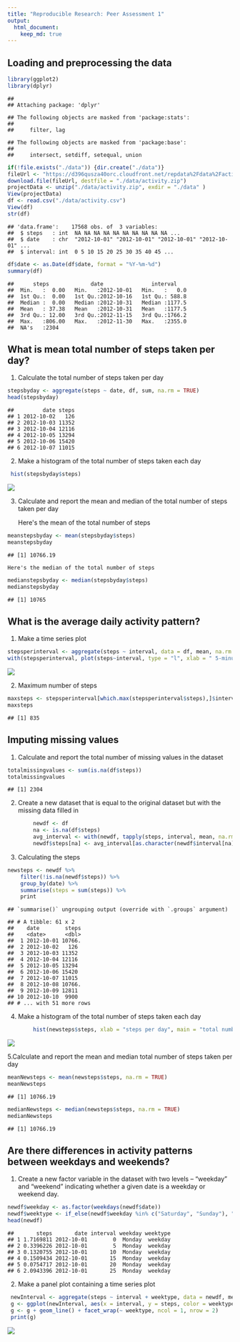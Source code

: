 ```yaml
---
title: "Reproducible Research: Peer Assessment 1"
output: 
  html_document:
    keep_md: true
---
```

## Loading and preprocessing the data


```r
library(ggplot2)
library(dplyr)
```

```
## 
## Attaching package: 'dplyr'
```

```
## The following objects are masked from 'package:stats':
## 
##     filter, lag
```

```
## The following objects are masked from 'package:base':
## 
##     intersect, setdiff, setequal, union
```

```r
if(!file.exists("./data")) {dir.create("./data")}
fileUrl <- "https://d396qusza40orc.cloudfront.net/repdata%2Fdata%2Factivity.zip"
download.file(fileUrl, destfile = "./data/activity.zip")
projectData <- unzip("./data/activity.zip", exdir = "./data" )
View(projectData)
df <- read.csv("./data/activity.csv")
View(df)
str(df)
```

```
## 'data.frame':	17568 obs. of  3 variables:
##  $ steps   : int  NA NA NA NA NA NA NA NA NA NA ...
##  $ date    : chr  "2012-10-01" "2012-10-01" "2012-10-01" "2012-10-01" ...
##  $ interval: int  0 5 10 15 20 25 30 35 40 45 ...
```

```r
df$date <- as.Date(df$date, format = "%Y-%m-%d")
summary(df)
```

```
##      steps             date               interval     
##  Min.   :  0.00   Min.   :2012-10-01   Min.   :   0.0  
##  1st Qu.:  0.00   1st Qu.:2012-10-16   1st Qu.: 588.8  
##  Median :  0.00   Median :2012-10-31   Median :1177.5  
##  Mean   : 37.38   Mean   :2012-10-31   Mean   :1177.5  
##  3rd Qu.: 12.00   3rd Qu.:2012-11-15   3rd Qu.:1766.2  
##  Max.   :806.00   Max.   :2012-11-30   Max.   :2355.0  
##  NA's   :2304
```

## What is mean total number of steps taken per day?

1. Calculate the total number of steps taken per day


```r
stepsbyday <- aggregate(steps ~ date, df, sum, na.rm = TRUE)
head(stepsbyday)
```

```
##         date steps
## 1 2012-10-02   126
## 2 2012-10-03 11352
## 3 2012-10-04 12116
## 4 2012-10-05 13294
## 5 2012-10-06 15420
## 6 2012-10-07 11015
```

2. Make a histogram of the total number of steps taken each day


```r
 hist(stepsbyday$steps)
```

![](PA1_files/figure-html/hist-1.png)<!-- -->

3. Calculate and report the mean and median of the total number of steps taken per day

    Here's the mean of the total number of steps
    

```r
meanstepsbyday <- mean(stepsbyday$steps)
meanstepsbyday
```

```
## [1] 10766.19
```
    Here's the median of the total number of steps 
    

```r
medianstepsbyday <- median(stepsbyday$steps)
medianstepsbyday
```

```
## [1] 10765
```

## What is the average daily activity pattern?
1. Make a time series plot


```r
stepsperinterval <- aggregate(steps ~ interval, data = df, mean, na.rm = TRUE)
with(stepsperinterval, plot(steps~interval, type = "l", xlab = " 5-minute interval", ylab = "average number of steps taken"))
```

![](PA1_files/figure-html/plot-1.png)<!-- -->

2. Maximum number of steps


```r
maxsteps <- stepsperinterval[which.max(stepsperinterval$steps),]$interval
maxsteps
```

```
## [1] 835
```

## Imputing missing values

1. Calculate and report the total number of missing values in the dataset


```r
totalmissingvalues <- sum(is.na(df$steps))
totalmissingvalues
```

```
## [1] 2304
```

2. Create a new dataset that is equal to the original dataset but with the missing data filled in


```r
        newdf <- df
        na <- is.na(df$steps)
        avg_interval <- with(newdf, tapply(steps, interval, mean, na.rm = TRUE, simplify = TRUE))
        newdf$steps[na] <- avg_interval[as.character(newdf$interval[na])]
```

3. Calculating the steps


```r
newsteps <- newdf %>%
    filter(!is.na(newdf$steps)) %>%
    group_by(date) %>%
    summarise(steps = sum(steps)) %>%
    print
```

```
## `summarise()` ungrouping output (override with `.groups` argument)
```

```
## # A tibble: 61 x 2
##    date        steps
##    <date>      <dbl>
##  1 2012-10-01 10766.
##  2 2012-10-02   126 
##  3 2012-10-03 11352 
##  4 2012-10-04 12116 
##  5 2012-10-05 13294 
##  6 2012-10-06 15420 
##  7 2012-10-07 11015 
##  8 2012-10-08 10766.
##  9 2012-10-09 12811 
## 10 2012-10-10  9900 
## # ... with 51 more rows
```
4. Make a histogram of the total number of steps taken each day


```r
        hist(newsteps$steps, xlab = "steps per day", main = "total number of steps each day")
```

![](PA1_files/figure-html/unnamed-chunk-9-1.png)<!-- -->

5.Calculate and report the mean and median total number of steps taken per day

```r
meanNewsteps <- mean(newsteps$steps, na.rm = TRUE)
meanNewsteps
```

```
## [1] 10766.19
```

```r
medianNewsteps <- median(newsteps$steps, na.rm = TRUE)
medianNewsteps
```

```
## [1] 10766.19
```
## Are there differences in activity patterns between weekdays and weekends?
1. Create a new factor variable in the dataset with two levels – “weekday” and “weekend” indicating whether a given date is a weekday or weekend day.


```r
newdf$weekday <- as.factor(weekdays(newdf$date))
newdf$weektype <- if_else(newdf$weekday %in% c("Saturday", "Sunday"), "weekend", "weekday")
head(newdf)
```

```
##       steps       date interval weekday weektype
## 1 1.7169811 2012-10-01        0  Monday  weekday
## 2 0.3396226 2012-10-01        5  Monday  weekday
## 3 0.1320755 2012-10-01       10  Monday  weekday
## 4 0.1509434 2012-10-01       15  Monday  weekday
## 5 0.0754717 2012-10-01       20  Monday  weekday
## 6 2.0943396 2012-10-01       25  Monday  weekday
```
2. Make a panel plot containing a time series plot

```r
 newInterval <- aggregate(steps ~ interval + weektype, data = newdf, mean, na.rm = TRUE)
 g <- ggplot(newInterval, aes(x = interval, y = steps, color = weektype))
 g <- g + geom_line() + facet_wrap(~ weektype, ncol = 1, nrow = 2)
 print(g)
```

![](PA1_files/figure-html/unnamed-chunk-12-1.png)<!-- -->
 
